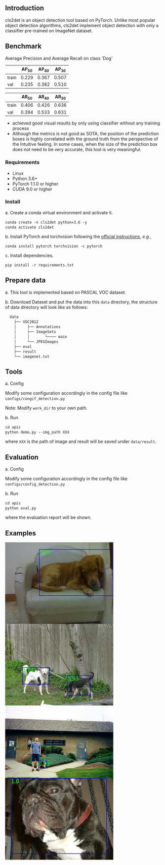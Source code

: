 ## Introduction
cls2det is an object detection tool based on PyTorch. Unlike most popular object detection algorithms, cls2det implement object detection with only a classifier pre-trained on ImageNet dataset.

## Benchmark
Average Precision and Average Recall on class 'Dog'

|       | AP<sub>50</sub> | AP<sub>40</sub> | AP<sub>30</sub> |
| ----- | --------- | --------- | --------- |
| train | 0.229     | 0.367     | 0.507     |
| val   | 0.235     | 0.382     | 0.510     |

|       | AR<sub>50</sub> | AR<sub>40</sub> | AR<sub>30</sub> |
| ----- | --------- | --------- | --------- |
| train | 0.406     | 0.426     | 0.636     |
| val   | 0.394     | 0.533     | 0.631     |

- achieved good visual results by only using classifier without any training process
- Although the metrics is not good as SOTA, the position of the prediction boxes is highly correlated with the ground truth from the perspective of the Intuitive feeling. In some cases, when the size of the prediction box does not need to be very accurate, this tool is very meaningful.
### Requirements

- Linux
- Python 3.6+
- PyTorch 1.1.0 or higher
- CUDA 9.0 or higher

### Install

a. Create a conda virtual environment and activate it.

```shell
conda create -n cls2det python=3.6 -y
conda activate cls2det
```

b. Install PyTorch and torchvision following the [official instructions](https://pytorch.org/),
 *e.g.*,

```shell
conda install pytorch torchvision -c pytorch
```

c. Install dependencies.

```shell
pip install -r requirements.txt
```

## Prepare data

a. This tool is implemented based on PASCAL VOC dataset.

b. Download Dataset and put the data into this `data` directory, the structure of data directory will look like as follows: 

```shell
  data
    ├── VOC2012
    │     ├── Annotations
    │     ├── ImageSets
    │     │       └──── main
    │     └── JPEGImages
    ├── eval
    ├── result
    └── imagenet.txt
```

## Tools

a. Config

Modify some configuration accordingly in the config file like `configs/congif_detection.py`

Note: Modify `work_dir` to your own path.

b. Run

```shell
cd apis
python demo.py --img_path XXX
```

where `XXX` is the path of image and result will be saved under `data/result`.

## Evaluation

a. Config

Modify some configuration accordingly in the config file like `configs/config_detection.py`


b. Run

```shell
cd apis
python eval.py
```
where the evaluation report will be shown.

## Examples
![Aaron Swartz](https://raw.githubusercontent.com/YuxinZou/cls2det/master/032320081431_02009_004479.jpg?token=AKRPFDYBWFYHHELNLE46EHC6PCYGC)
